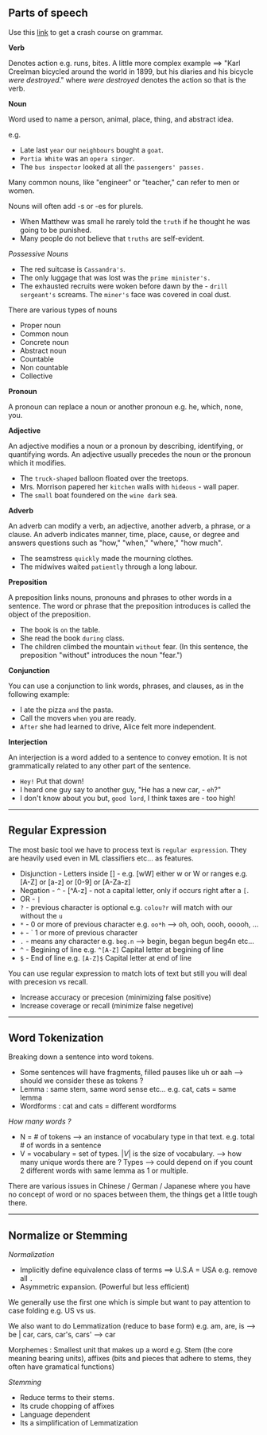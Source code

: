 ## Parts of speech

Use this [link](https://arts.uottawa.ca/writingcentre/en/hypergrammar) to get a crash course on grammar.

__Verb__

Denotes action e.g. runs, bites. A little more complex example ==> "Karl Creelman bicycled around the world in 1899, but his diaries and his bicycle _were destroyed_." where _were destroyed_ denotes the action so that is the verb.


__Noun__

Word used to name a person, animal, place, thing, and abstract idea.

e.g.
- Late last `year` our `neighbours` bought a `goat`.
- `Portia White` was an `opera singer`.
- The `bus inspector` looked at all the `passengers' passes.`

Many common nouns, like "engineer" or "teacher," can refer to men or women.

Nouns will often add -s or -es for plurels.

- When Matthew was small he rarely told the `truth` if he thought he was going to be punished.
- Many people do not believe that `truths` are self-evident.

_Possessive Nouns_

- The red suitcase is `Cassandra's`.
- The only luggage that was lost was the `prime minister's.`
- The exhausted recruits were woken before dawn by the - `drill sergeant's` screams.
The `miner's` face was covered in coal dust.


There are various types of nouns

- Proper noun
- Common noun
- Concrete noun
- Abstract noun
- Countable
- Non countable
- Collective

__Pronoun__

A pronoun can replace a noun or another pronoun e.g. he, which, none, you.

__Adjective__

An adjective modifies a noun or a pronoun by describing, identifying, or quantifying words. An adjective usually precedes the noun or the pronoun which it modifies.

- The `truck-shaped` balloon floated over the treetops.
- Mrs. Morrison papered her `kitchen` walls with `hideous` - wall paper.
- The `small` boat foundered on the `wine dark` sea.


__Adverb__

An adverb can modify a verb, an adjective, another adverb, a phrase, or a clause. An adverb indicates manner, time, place, cause, or degree and answers questions such as "how," "when," "where," "how much".

- The seamstress `quickly` made the mourning clothes.
- The midwives waited `patiently` through a long labour.

__Preposition__

A preposition links nouns, pronouns and phrases to other words in a sentence. The word or phrase that the preposition introduces is called the object of the preposition.

- The book is `on` the table.
- She read the book `during` class.
- The children climbed the mountain `without` fear. (In this sentence, the preposition "without" introduces the noun "fear.")


__Conjunction__

You can use a conjunction to link words, phrases, and clauses, as in the following example:

- I ate the pizza `and` the pasta.
- Call the movers `when` you are ready.
- `After` she had learned to drive, Alice felt more independent.

__Interjection__

An interjection is a word added to a sentence to convey emotion. It is not grammatically related to any other part of the sentence.

- `Hey!` Put that down!
- I heard one guy say to another guy, "He has a new car, - `eh`?"
- I don't know about you but, `good lord`, I think taxes are - too high!

---

## Regular Expression

The most basic tool we have to process text is `regular expression`. They are heavily used even in ML classifiers etc... as features.

- Disjunction - Letters inside [] - e.g. [wW] either w or W or ranges e.g. [A-Z] or [a-z] or [0-9] or [A-Za-z]
- Negation - `^` - [^A-z] - not a capital letter, only if occurs right after a `[`.
- OR - `|` 
- `?` - previous character is optional e.g. `colou?r` will match with our without the `u`
- `*` - 0 or more of previous character e.g. `oo*h` --> oh, ooh, oooh, ooooh, ... 
- `+` - ` 1 or more of previous character
- `.` - means any character e.g. `beg.n` --> begin, began begun beg4n etc... 
- `^` - Begining of line e.g. `^[A-Z]` Capital letter at begining of line 
- `$` - End of line e.g. `[A-Z]$` Capital letter at end of line



You can use regular expression to match lots of text but still you will deal with precesion vs recall.

- Increase accuracy or precesion (minimizing false positive)
- Increase coverage or recall (minimize false negetive)

---

## Word Tokenization

Breaking down a sentence into word tokens.

- Some sentences will have fragments, filled pauses like uh or aah --> should we consider these as tokens ?
- Lemma : same stem, same word sense etc... e.g. cat, cats = same lemma
-  Wordforms : cat and cats = different wordforms

_How many words ?_

- N = # of tokens --> an instance of vocabulary type in that text. e.g. total # of words in a sentence
- V = vocabulary = set of types. $|V|$ is the size of vocabulary. --> how many unique words there are ? Types --> could depend on if you count 2 different words with same lemma as 1 or multiple.

There are various issues in Chinese / German / Japanese where you have no concept of word or no spaces between them, the things get a little tough there.

---

## Normalize or Stemming

_Normalization_

- Implicitly define equivalence class of terms ==> U.S.A = USA e.g. remove all `.`
- Asymmetric expansion. (Powerful but less efficient)

We generally use the first one which is simple but want to pay attention to case folding e.g. US vs us.

We also want to do Lemmatization (reduce to base form) e.g. am, are, is --> be | car, cars, car's, cars' --> car

Morphemes : Smallest unit that makes up a word e.g. Stem (the core meaning bearing units), affixes (bits and pieces that adhere to stems, they often have gramatical functions)

_Stemming_ 

- Reduce terms to their stems.
- Its crude chopping of affixes
- Language dependent
- Its a simplification of Lemmatization